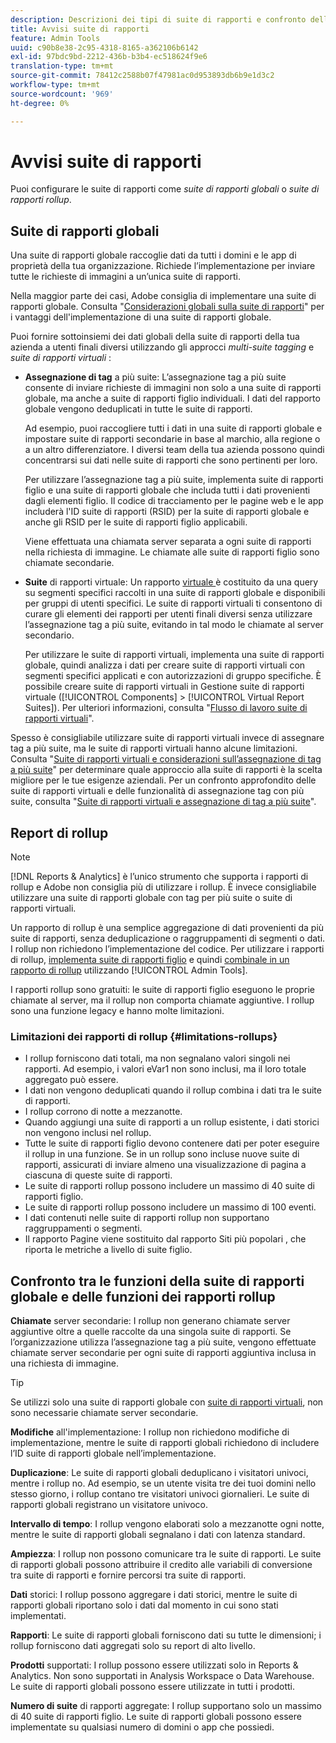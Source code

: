 ```yaml
---
description: Descrizioni dei tipi di suite di rapporti e confronto delle suite di rapporti globali e delle suite di rapporti rollup.
title: Avvisi suite di rapporti
feature: Admin Tools
uuid: c90b8e38-2c95-4318-8165-a362106b6142
exl-id: 97bdc9bd-2212-436b-b3b4-ec518624f9e6
translation-type: tm+mt
source-git-commit: 78412c2588b07f47981ac0d953893db6b9e1d3c2
workflow-type: tm+mt
source-wordcount: '969'
ht-degree: 0%

---
```


# Avvisi suite di rapporti

<!-- change filename since page name changed? -->

Puoi configurare le suite di rapporti come *suite di rapporti globali* o *suite di rapporti rollup*.

## Suite di rapporti globali

Una suite di rapporti globale raccoglie dati da tutti i domini e le app di proprietà della tua organizzazione. Richiede l’implementazione per inviare tutte le richieste di immagini a un’unica suite di rapporti.

Nella maggior parte dei casi, Adobe consiglia di implementare una suite di rapporti globale. Consulta &quot;[Considerazioni globali sulla suite di rapporti](https://experienceleague.adobe.com/docs/analytics/implementation/prepare/global-rs.html)&quot; per i vantaggi dell&#39;implementazione di una suite di rapporti globale.

Puoi fornire sottoinsiemi dei dati globali della suite di rapporti della tua azienda a utenti finali diversi utilizzando gli approcci *multi-suite tagging* e *suite di rapporti virtuali* :

* **Assegnazione di tag** a più suite: L’assegnazione tag a più suite consente di inviare richieste di immagini non solo a una suite di rapporti globale, ma anche a suite di rapporti figlio individuali. I dati del rapporto globale vengono deduplicati in tutte le suite di rapporti.

   Ad esempio, puoi raccogliere tutti i dati in una suite di rapporti globale e impostare suite di rapporti secondarie in base al marchio, alla regione o a un altro differenziatore. I diversi team della tua azienda possono quindi concentrarsi sui dati nelle suite di rapporti che sono pertinenti per loro.

   Per utilizzare l’assegnazione tag a più suite, implementa suite di rapporti figlio e una suite di rapporti globale che includa tutti i dati provenienti dagli elementi figlio. Il codice di tracciamento per le pagine web e le app includerà l&#39;ID suite di rapporti (RSID) per la suite di rapporti globale e anche gli RSID per le suite di rapporti figlio applicabili.<!-- Wording/be more specific? And include any links? -->

   Viene effettuata una chiamata server separata a ogni suite di rapporti nella richiesta di immagine. Le chiamate alle suite di rapporti figlio sono chiamate secondarie.

* **Suite** di rapporti virtuale: Un rapporto  [virtuale ](/help/components/vrs/vrs-about.md) è costituito da una query su segmenti specifici raccolti in una suite di rapporti globale e disponibili per gruppi di utenti specifici. Le suite di rapporti virtuali ti consentono di curare gli elementi dei rapporti per utenti finali diversi senza utilizzare l’assegnazione tag a più suite, evitando in tal modo le chiamate al server secondario.

   Per utilizzare le suite di rapporti virtuali, implementa una suite di rapporti globale, quindi analizza i dati per creare suite di rapporti virtuali con segmenti specifici applicati e con autorizzazioni di gruppo specifiche. È possibile creare suite di rapporti virtuali in Gestione suite di rapporti virtuale ([!UICONTROL Components] > [!UICONTROL Virtual Report Suites]). Per ulteriori informazioni, consulta &quot;[Flusso di lavoro suite di rapporti virtuali](/help/components/vrs/c-workflow-vrs/vrs-workflow.md)&quot;.

Spesso è consigliabile utilizzare suite di rapporti virtuali invece di assegnare tag a più suite, ma le suite di rapporti virtuali hanno alcune limitazioni. Consulta &quot;[Suite di rapporti virtuali e considerazioni sull’assegnazione di tag a più suite](/help/components/vrs/vrs-considerations.md)&quot; per determinare quale approccio alla suite di rapporti è la scelta migliore per le tue esigenze aziendali. Per un confronto approfondito delle suite di rapporti virtuali e delle funzionalità di assegnazione tag con più suite, consulta &quot;[Suite di rapporti virtuali e assegnazione di tag a più suite](/help/components/vrs/vrs-about.md#section_317E4D21CCD74BC38166D2F57D214F78)&quot;.

## Report di rollup

>[!NOTE]
>
>[!DNL Reports & Analytics] è l’unico strumento che supporta i rapporti di rollup e Adobe non consiglia più di utilizzare i rollup. È invece consigliabile utilizzare una suite di rapporti globale con tag per più suite o suite di rapporti virtuali.

Un rapporto di rollup è una semplice aggregazione di dati provenienti da più suite di rapporti, senza deduplicazione o raggruppamenti di segmenti o dati. I rollup non richiedono l’implementazione del codice. Per utilizzare i rapporti di rollup, [implementa suite di rapporti figlio](/help/admin/c-manage-report-suites/c-new-report-suite/t-create-a-report-suite.md) e quindi [combinale in un rapporto di rollup](/help/admin/c-manage-report-suites/t-rollups.md) utilizzando [!UICONTROL Admin Tools].

I rapporti rollup sono gratuiti: le suite di rapporti figlio eseguono le proprie chiamate al server, ma il rollup non comporta chiamate aggiuntive. I rollup sono una funzione legacy e hanno molte limitazioni.

### Limitazioni dei rapporti di rollup {#limitations-rollups}

* I rollup forniscono dati totali, ma non segnalano valori singoli nei rapporti. Ad esempio, i valori eVar1 non sono inclusi, ma il loro totale aggregato può essere.
* I dati non vengono deduplicati quando il rollup combina i dati tra le suite di rapporti.
* I rollup corrono di notte a mezzanotte.
* Quando aggiungi una suite di rapporti a un rollup esistente, i dati storici non vengono inclusi nel rollup.
* Tutte le suite di rapporti figlio devono contenere dati per poter eseguire il rollup in una funzione. Se in un rollup sono incluse nuove suite di rapporti, assicurati di inviare almeno una visualizzazione di pagina a ciascuna di queste suite di rapporti.
* Le suite di rapporti rollup possono includere un massimo di 40 suite di rapporti figlio.
* Le suite di rapporti rollup possono includere un massimo di 100 eventi.
* I dati contenuti nelle suite di rapporti rollup non supportano raggruppamenti o segmenti.
* Il rapporto Pagine viene sostituito dal rapporto Siti più popolari , che riporta le metriche a livello di suite figlio.

## Confronto tra le funzioni della suite di rapporti globale e delle funzioni dei rapporti rollup

**Chiamate** server secondarie: I rollup non generano chiamate server aggiuntive oltre a quelle raccolte da una singola suite di rapporti. Se l’organizzazione utilizza l’assegnazione tag a più suite, vengono effettuate chiamate server secondarie per ogni suite di rapporti aggiuntiva inclusa in una richiesta di immagine.

>[!TIP]
>
>Se utilizzi solo una suite di rapporti globale con [suite di rapporti virtuali](/help/components/vrs/vrs-considerations.md), non sono necessarie chiamate server secondarie.

**Modifiche** all&#39;implementazione: I rollup non richiedono modifiche di implementazione, mentre le suite di rapporti globali richiedono di includere l’ID suite di rapporti globale nell’implementazione.

**Duplicazione**: Le suite di rapporti globali deduplicano i visitatori univoci, mentre i rollup no. Ad esempio, se un utente visita tre dei tuoi domini nello stesso giorno, i rollup contano tre visitatori univoci giornalieri. Le suite di rapporti globali registrano un visitatore univoco.

**Intervallo di tempo**: I rollup vengono elaborati solo a mezzanotte ogni notte, mentre le suite di rapporti globali segnalano i dati con latenza standard.

**Ampiezza**: I rollup non possono comunicare tra le suite di rapporti. Le suite di rapporti globali possono attribuire il credito alle variabili di conversione tra suite di rapporti e fornire percorsi tra suite di rapporti.

**Dati** storici: I rollup possono aggregare i dati storici, mentre le suite di rapporti globali riportano solo i dati dal momento in cui sono stati implementati.

**Rapporti**: Le suite di rapporti globali forniscono dati su tutte le dimensioni; i rollup forniscono dati aggregati solo su report di alto livello.

**Prodotti** supportati: I rollup possono essere utilizzati solo in Reports &amp; Analytics. Non sono supportati in Analysis Workspace o Data Warehouse. Le suite di rapporti globali possono essere utilizzate in tutti i prodotti.

**Numero di suite** di rapporti aggregate: I rollup supportano solo un massimo di 40 suite di rapporti figlio. Le suite di rapporti globali possono essere implementate su qualsiasi numero di domini o app che possiedi.
